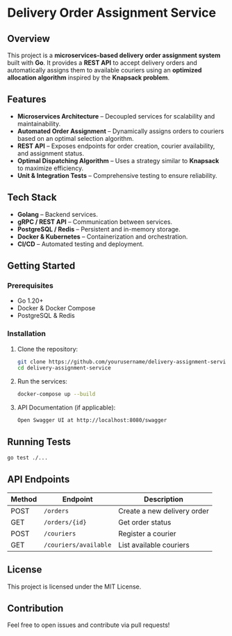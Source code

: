 # Delivery Order Assignment Service

## Overview
This project is a **microservices-based delivery order assignment system** built with **Go**. It provides a **REST API** to accept delivery orders and automatically assigns them to available couriers using an **optimized allocation algorithm** inspired by the **Knapsack problem**. 

## Features
- **Microservices Architecture** – Decoupled services for scalability and maintainability.
- **Automated Order Assignment** – Dynamically assigns orders to couriers based on an optimal selection algorithm.
- **REST API** – Exposes endpoints for order creation, courier availability, and assignment status.
- **Optimal Dispatching Algorithm** – Uses a strategy similar to **Knapsack** to maximize efficiency.
- **Unit & Integration Tests** – Comprehensive testing to ensure reliability.

## Tech Stack
- **Golang** – Backend services.
- **gRPC / REST API** – Communication between services.
- **PostgreSQL / Redis** – Persistent and in-memory storage.
- **Docker & Kubernetes** – Containerization and orchestration.
- **CI/CD** – Automated testing and deployment.

## Getting Started
### Prerequisites
- Go 1.20+
- Docker & Docker Compose
- PostgreSQL & Redis

### Installation
1. Clone the repository:
   ```sh
   git clone https://github.com/yourusername/delivery-assignment-service.git
   cd delivery-assignment-service
   ```

2. Run the services:
   ```sh
   docker-compose up --build
   ```

3. API Documentation (if applicable):
   ```
   Open Swagger UI at http://localhost:8080/swagger
   ```

## Running Tests
```sh
go test ./...
```

## API Endpoints
| Method | Endpoint | Description |
|--------|---------|-------------|
| POST   | `/orders` | Create a new delivery order |
| GET    | `/orders/{id}` | Get order status |
| POST   | `/couriers` | Register a courier |
| GET    | `/couriers/available` | List available couriers |

## License
This project is licensed under the MIT License.

## Contribution
Feel free to open issues and contribute via pull requests!
